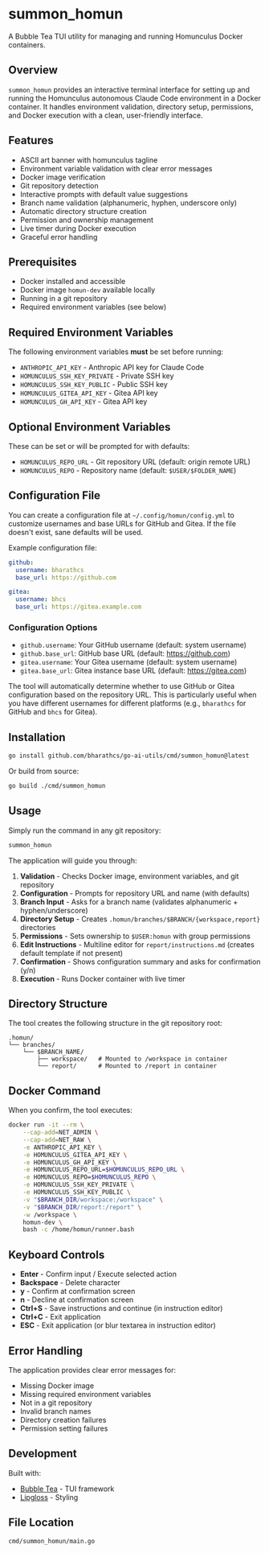 # summon_homun

A Bubble Tea TUI utility for managing and running Homunculus Docker containers.

## Overview

`summon_homun` provides an interactive terminal interface for setting up and running the Homunculus autonomous Claude Code environment in a Docker container. It handles environment validation, directory setup, permissions, and Docker execution with a clean, user-friendly interface.

## Features

- ASCII art banner with homunculus tagline
- Environment variable validation with clear error messages
- Docker image verification
- Git repository detection
- Interactive prompts with default value suggestions
- Branch name validation (alphanumeric, hyphen, underscore only)
- Automatic directory structure creation
- Permission and ownership management
- Live timer during Docker execution
- Graceful error handling

## Prerequisites

- Docker installed and accessible
- Docker image `homun-dev` available locally
- Running in a git repository
- Required environment variables (see below)

## Required Environment Variables

The following environment variables **must** be set before running:

- `ANTHROPIC_API_KEY` - Anthropic API key for Claude Code
- `HOMUNCULUS_SSH_KEY_PRIVATE` - Private SSH key
- `HOMUNCULUS_SSH_KEY_PUBLIC` - Public SSH key
- `HOMUNCULUS_GITEA_API_KEY` - Gitea API key
- `HOMUNCULUS_GH_API_KEY` - Gitea API key

## Optional Environment Variables

These can be set or will be prompted for with defaults:

- `HOMUNCULUS_REPO_URL` - Git repository URL (default: origin remote URL)
- `HOMUNCULUS_REPO` - Repository name (default: `$USER/$FOLDER_NAME`)

## Configuration File

You can create a configuration file at `~/.config/homun/config.yml` to customize usernames and base URLs for GitHub and Gitea. If the file doesn't exist, sane defaults will be used.

Example configuration file:

```yaml
github:
  username: bharathcs
  base_url: https://github.com

gitea:
  username: bhcs
  base_url: https://gitea.example.com
```

### Configuration Options

- `github.username`: Your GitHub username (default: system username)
- `github.base_url`: GitHub base URL (default: https://github.com)
- `gitea.username`: Your Gitea username (default: system username)
- `gitea.base_url`: Gitea instance base URL (default: https://gitea.com)

The tool will automatically determine whether to use GitHub or Gitea configuration based on the repository URL. This is particularly useful when you have different usernames for different platforms (e.g., `bharathcs` for GitHub and `bhcs` for Gitea).

## Installation

```bash
go install github.com/bharathcs/go-ai-utils/cmd/summon_homun@latest
```

Or build from source:

```bash
go build ./cmd/summon_homun
```

## Usage

Simply run the command in any git repository:

```bash
summon_homun
```

The application will guide you through:

1. **Validation** - Checks Docker image, environment variables, and git repository
2. **Configuration** - Prompts for repository URL and name (with defaults)
3. **Branch Input** - Asks for a branch name (validates alphanumeric + hyphen/underscore)
4. **Directory Setup** - Creates `.homun/branches/$BRANCH/{workspace,report}` directories
5. **Permissions** - Sets ownership to `$USER:homun` with group permissions
6. **Edit Instructions** - Multiline editor for `report/instructions.md` (creates default template if not present)
7. **Confirmation** - Shows configuration summary and asks for confirmation (y/n)
8. **Execution** - Runs Docker container with live timer

## Directory Structure

The tool creates the following structure in the git repository root:

```
.homun/
└── branches/
    └── $BRANCH_NAME/
        ├── workspace/   # Mounted to /workspace in container
        └── report/      # Mounted to /report in container
```

## Docker Command

When you confirm, the tool executes:

```bash
docker run -it --rm \
    --cap-add=NET_ADMIN \
    --cap-add=NET_RAW \
    -e ANTHROPIC_API_KEY \
    -e HOMUNCULUS_GITEA_API_KEY \
    -e HOMUNCULUS_GH_API_KEY \
    -e HOMUNCULUS_REPO_URL=$HOMUNCULUS_REPO_URL \
    -e HOMUNCULUS_REPO=$HOMUNCULUS_REPO \
    -e HOMUNCULUS_SSH_KEY_PRIVATE \
    -e HOMUNCULUS_SSH_KEY_PUBLIC \
    -v "$BRANCH_DIR/workspace:/workspace" \
    -v "$BRANCH_DIR/report:/report" \
    -w /workspace \
    homun-dev \
    bash -c /home/homun/runner.bash
```

## Keyboard Controls

- **Enter** - Confirm input / Execute selected action
- **Backspace** - Delete character
- **y** - Confirm at confirmation screen
- **n** - Decline at confirmation screen
- **Ctrl+S** - Save instructions and continue (in instruction editor)
- **Ctrl+C** - Exit application
- **ESC** - Exit application (or blur textarea in instruction editor)

## Error Handling

The application provides clear error messages for:

- Missing Docker image
- Missing required environment variables
- Not in a git repository
- Invalid branch names
- Directory creation failures
- Permission setting failures

## Development

Built with:
- [Bubble Tea](https://github.com/charmbracelet/bubbletea) - TUI framework
- [Lipgloss](https://github.com/charmbracelet/lipgloss) - Styling

## File Location

`cmd/summon_homun/main.go`
